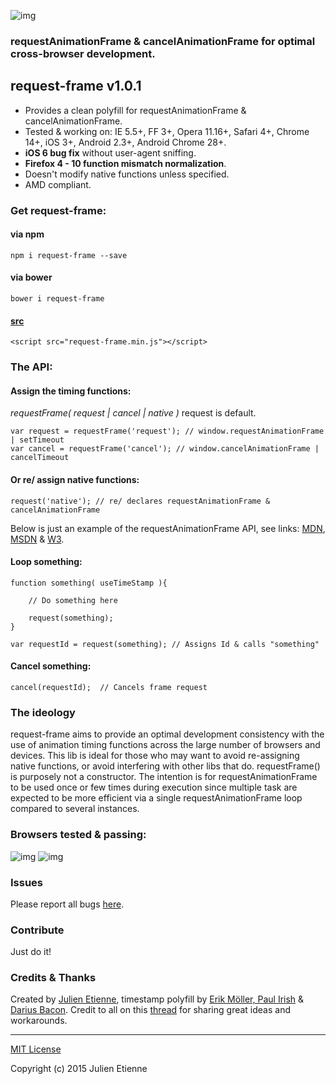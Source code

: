 ![img](http://i62.tinypic.com/2ui8xmp.jpg)

### requestAnimationFrame & cancelAnimationFrame for optimal cross-browser development.

## request-frame v1.0.1
- Provides a clean polyfill for requestAnimationFrame & cancelAnimationFrame.
- Tested & working on: IE 5.5+, FF 3+, Opera 11.16+, Safari 4+, Chrome 14+, iOS 3+, Android 2.3+, Android Chrome 28+.  
- **iOS 6 bug fix** without user-agent sniffing.
- **Firefox 4 - 10 function mismatch normalization**.
- Doesn't modify native functions unless specified.
- AMD compliant.

### Get request-frame:

#### via npm
```
npm i request-frame --save
```
#### via bower
```
bower i request-frame
```
#### [src](https://github.com/julienetie/request-frame/tree/master/dist)
```
<script src="request-frame.min.js"></script>
```
### The API:
#### Assign the timing functions:
*requestFrame( request | cancel | native )*  request is default. 
```
var request = requestFrame('request'); // window.requestAnimationFrame | setTimeout
var cancel = requestFrame('cancel'); // window.cancelAnimationFrame | cancelTimeout
```
#### Or re/ assign native functions:
```
request('native'); // re/ declares requestAnimationFrame & cancelAnimationFrame
```
Below is just an example of the requestAnimationFrame API, see links: [MDN](https://developer.mozilla.org/en-US/docs/Web/API/window/requestAnimationFrame), [MSDN](https://msdn.microsoft.com/en-us/library/windows/apps/hh453388.aspx) & [W3](http://www.w3.org/TR/2011/WD-html5-20110525/timers.html). 

#### Loop something:
```
function something( useTimeStamp ){
    
    // Do something here
    
    request(something); 
}

var requestId = request(something); // Assigns Id & calls "something"
```
#### Cancel something:
```
cancel(requestId);  // Cancels frame request 
```

### The ideology
request-frame aims to provide an optimal development consistency with the use of animation timing functions across the large number of browsers and devices. This lib is ideal for those who may want to avoid re-assigning native functions, or avoid interfering with other libs that do. requestFrame() is purposely not a constructor. The intention is for requestAnimationFrame to be used once or few times during execution since multiple task are expected to be more efficient via a single requestAnimationFrame loop compared to several instances.

### Browsers tested & passing:

![img](http://i61.tinypic.com/i1xuzd.jpg)
![img](http://i57.tinypic.com/j7fg2x.jpg)

### Issues
Please report all bugs [here](http://github.com/julienetie/request-frame/issues). 

### Contribute
Just do it!

### Credits & Thanks

Created by [Julien Etienne](https://gist.github.com/julienetie), timestamp polyfill by [ Erik Möller, Paul Irish](http://www.paulirish.com/2011/requestanimationframe-for-smart-animating/) & [Darius Bacon](https://github.com/darius/requestAnimationFrame). Credit to all on this [thread](https://gist.github.com/paulirish/1579671) for sharing great ideas and workarounds.

--- 

[MIT License](https://github.com/julienetie/resizilla/blob/master/LICENSE) 

Copyright (c) 2015 Julien Etienne 
